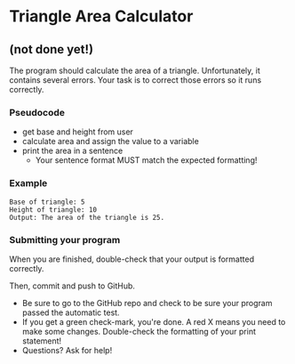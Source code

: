 # Triangle Area Calculator 
## (not done yet!)
The program should calculate the area of a triangle. Unfortunately, it contains several errors. Your task is to correct those errors so it runs correctly.

### Pseudocode 
* get base and height from user
* calculate area and assign the value to a variable
* print the area in a sentence
    * Your sentence format MUST match the expected formatting!

### Example
```
Base of triangle: 5
Height of triangle: 10
Output: The area of the triangle is 25.
```

### Submitting your program
When you are finished, double-check that your output is formatted correctly.

Then, commit and push to GitHub.
* Be sure to go to the GitHub repo and check to be sure your program passed the automatic test.
* If you get a green check-mark, you're done. A red X means you need to make some changes. Double-check the formatting of your print statement!
* Questions? Ask for help!